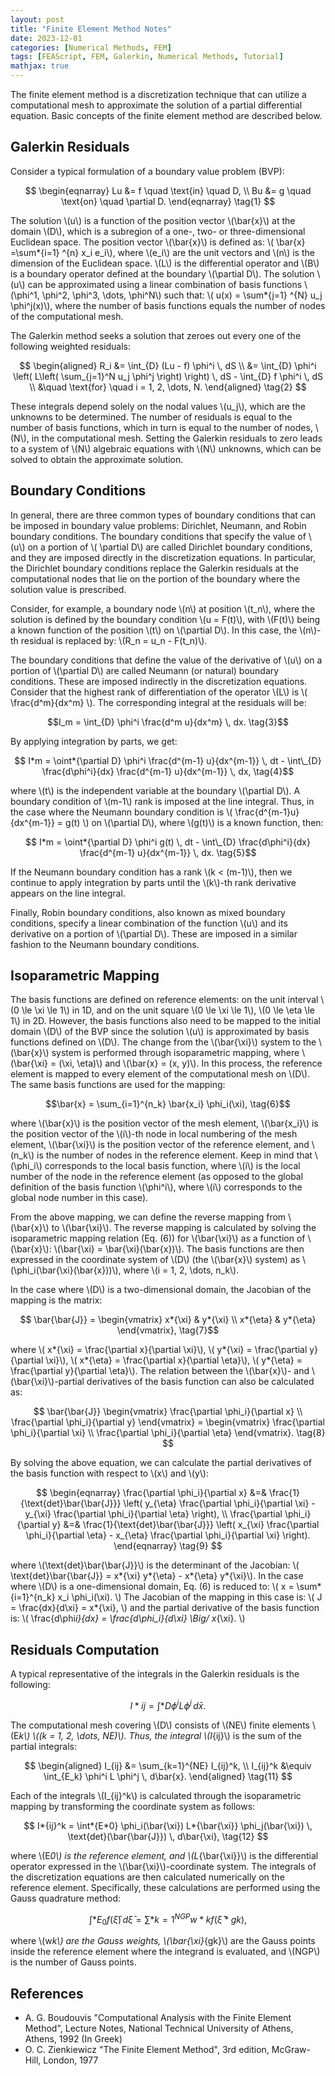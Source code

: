 ```yaml
---
layout: post
title: "Finite Element Method Notes"
date: 2023-12-01
categories: [Numerical Methods, FEM]
tags: [FEAScript, FEM, Galerkin, Numerical Methods, Tutorial]
mathjax: true
---
```


<script type="text/javascript" async
  src="https://cdnjs.cloudflare.com/ajax/libs/mathjax/2.7.7/MathJax.js?config=TeX-MML-AM_CHTML">
</script>

The finite element method is a discretization technique that can utilize a computational mesh to approximate the solution of a partial differential equation. Basic concepts of the finite element method are described below.

## Galerkin Residuals

Consider a typical formulation of a boundary value problem (BVP):

$$
\begin{eqnarray}
Lu &= f \quad \text{in} \quad D, \\
Bu &= g \quad \text{on} \quad \partial D.
\end{eqnarray} \tag{1}
$$

The solution \\(u\\) is a function of the position vector \\(\bar{x}\\) at the domain \\(D\\), which is a subregion of a one-, two- or three-dimensional Euclidean space. The position vector \\(\bar{x}\\) is defined as: \\( \bar{x} =\sum*{i=1} ^{n} x_i e_i\\), where \\(e_i\\) are the unit vectors and \\(n\\) is the dimension of the Euclidean space. \\(L\\) is the differential operator and \\(B\\) is a boundary operator defined at the boundary \\(\partial D\\). The solution \\(u\\) can be approximated using a linear combination of basis functions \\(\phi^1, \phi^2, \phi^3, \dots, \phi^N\\) such that: \\( u(x) = \sum*{j=1} ^{N} u_j \phi^j(x)\\), where the number of basis functions equals the number of nodes of the computational mesh.

The Galerkin method seeks a solution that zeroes out every one of the following weighted residuals:

$$
\begin{aligned}
R_i &= \int_{D} (Lu - f) \phi^i \, dS \\
&= \int_{D} \phi^i \left( L\left( \sum_{j=1}^N u_j \phi^j \right) \right) \, dS - \int_{D} f \phi^i \, dS \\
&\quad \text{for} \quad i = 1, 2, \dots, N.
\end{aligned} \tag{2}
$$

These integrals depend solely on the nodal values \\(u_j\\), which are the unknowns to be determined. The number of residuals is equal to the number of basis functions, which in turn is equal to the number of nodes, \\(N\\), in the computational mesh. Setting the Galerkin residuals to zero leads to a system of \\(N\\) algebraic equations with \\(N\\) unknowns, which can be solved to obtain the approximate solution.

## Boundary Conditions

In general, there are three common types of boundary conditions that can be imposed in boundary value problems: Dirichlet, Neumann, and Robin boundary conditions. The boundary conditions that specify the value of \\(u\\) on a portion of \\( \partial D\\) are called Dirichlet boundary conditions, and they are imposed directly in the discretization equations. In particular, the Dirichlet boundary conditions replace the Galerkin residuals at the computational nodes that lie on the portion of the boundary where the solution value is prescribed.

Consider, for example, a boundary node \\(n\\) at position \\(t_n\\), where the solution is defined by the boundary condition \\(u = F(t)\\), with \\(F(t)\\) being a known function of the position \\(t\\) on \\(\partial D\\). In this case, the \\(n\\)-th residual is replaced by: \\(R_n = u_n - F(t_n)\\).

The boundary conditions that define the value of the derivative of \\(u\\) on a portion of \\(\partial D\\) are called Neumann (or natural) boundary conditions. These are imposed indirectly in the discretization equations. Consider that the highest rank of differentiation of the operator \\(L\\) is \\( \frac{d^m}{dx^m} \\). The corresponding integral at the residuals will be:

$$I_m = \int_{D} \phi^i \frac{d^m u}{dx^m} \, dx. \tag{3}$$

By applying integration by parts, we get:

$$ I*m = \oint*{\partial D} \phi^i \frac{d^{m-1} u}{dx^{m-1}} \, dt - \int\_{D} \frac{d\phi^i}{dx} \frac{d^{m-1} u}{dx^{m-1}} \, dx, \tag{4}$$

where \\(t\\) is the independent variable at the boundary \\(\partial D\\). A boundary condition of \\(m-1\\) rank is imposed at the line integral. Thus, in the case where the Neumann boundary condition is \\( \frac{d^{m-1}u}{dx^{m-1}} = g(t) \\) on \\(\partial D\\), where \\(g(t)\\) is a known function, then:

$$ I*m = \oint*{\partial D} \phi^i g(t) \, dt - \int\_{D} \frac{d\phi^i}{dx} \frac{d^{m-1} u}{dx^{m-1}} \, dx. \tag{5}$$

If the Neumann boundary condition has a rank \\(k < (m-1)\\), then we continue to apply integration by parts until the \\(k\\)-th rank derivative appears on the line integral.

Finally, Robin boundary conditions, also known as mixed boundary conditions, specify a linear combination of the function \\(u\\) and its derivative on a portion of \\(\partial D\\). These are imposed in a similar fashion to the Neumann boundary conditions.

## Isoparametric Mapping

The basis functions are defined on reference elements: on the unit interval \\(0 \le \xi \le 1\\) in 1D, and on the unit square \\(0 \le \xi \le 1\\), \\(0 \le \eta \le 1\\) in 2D. However, the basis functions also need to be mapped to the initial domain \\(D\\) of the BVP since the solution \\(u\\) is approximated by basis functions defined on \\(D\\). The change from the \\(\bar{\xi}\\) system to the \\(\bar{x}\\) system is performed through isoparametric mapping, where \\(\bar{\xi} = (\xi, \eta)\\) and \\(\bar{x} = (x, y)\\). In this process, the reference element is mapped to every element of the computational mesh on \\(D\\). The same basis functions are used for the mapping:

$$\bar{x} = \sum_{i=1}^{n_k} \bar{x_i} \phi_i(\xi), \tag{6}$$

where \\(\bar{x}\\) is the position vector of the mesh element, \\(\bar{x_i}\\) is the position vector of the \\(i\\)-th node in local numbering of the mesh element, \\(\bar{\xi}\\) is the position vector of the reference element, and \\(n_k\\) is the number of nodes in the reference element. Keep in mind that \\(\phi_i\\) corresponds to the local basis function, where \\(i\\) is the local number of the node in the reference element (as opposed to the global definition of the basis function \\(\phi^i\\), where \\(i\\) corresponds to the global node number in this case).

From the above mapping, we can define the reverse mapping from \\(\bar{x}\\) to \\(\bar{\xi}\\). The reverse mapping is calculated by solving the isoparametric mapping relation (Eq. (6)) for \\(\bar{\xi}\\) as a function of \\(\bar{x}\\): \\(\bar{\xi} = \bar{\xi}(\bar{x})\\). The basis functions are then expressed in the coordinate system of \\(D\\) (the \\(\bar{x}\\) system) as \\(\phi_i(\bar{\xi}(\bar{x}))\\), where \\(i = 1, 2, \dots, n_k\\).

In the case where \\(D\\) is a two-dimensional domain, the Jacobian of the mapping is the matrix:

$$ \bar{\bar{J}} = \begin{vmatrix} x*{\xi} & y*{\xi} \\ x*{\eta} & y*{\eta} \end{vmatrix}, \tag{7}$$

where \\( x*{\xi} = \frac{\partial x}{\partial \xi}\\), \\( y*{\xi} = \frac{\partial y}{\partial \xi}\\), \\( x*{\eta} = \frac{\partial x}{\partial \eta}\\), \\( y*{\eta} = \frac{\partial y}{\partial \eta}\\). The relation between the \\(\bar{x}\\)- and \\(\bar{\xi}\\)-partial derivatives of the basis function can also be calculated as:

$$ \bar{\bar{J}} \begin{vmatrix} \frac{\partial \phi_i}{\partial x} \\ \frac{\partial \phi_i}{\partial y} \end{vmatrix} = \begin{vmatrix} \frac{\partial \phi_i}{\partial \xi} \\ \frac{\partial \phi_i}{\partial \eta} \end{vmatrix}. \tag{8} $$

By solving the above equation, we can calculate the partial derivatives of the basis function with respect to \\(x\\) and \\(y\\):

$$
\begin{eqnarray}
\frac{\partial \phi_i}{\partial x} &=& \frac{1}{\text{det}\bar{\bar{J}}} \left( y_{\eta} \frac{\partial \phi_i}{\partial \xi} - y_{\xi} \frac{\partial \phi_i}{\partial \eta} \right), \\
\frac{\partial \phi_i}{\partial y} &=& \frac{1}{\text{det}\bar{\bar{J}}} \left( x_{\xi} \frac{\partial \phi_i}{\partial \eta} - x_{\eta} \frac{\partial \phi_i}{\partial \xi} \right).
\end{eqnarray} \tag{9}
$$

where \\(\text{det}\bar{\bar{J}}\\) is the determinant of the Jacobian: \\( \text{det}\bar{\bar{J}} = x*{\xi} y*{\eta} - x*{\eta} y*{\xi}\\). In the case where \\(D\\) is a one-dimensional domain, Eq. (6) is reduced to: \\( x = \sum*{i=1}^{n_k} x_i \phi_i(\xi). \\) The Jacobian of the mapping in this case is: \\( J = \frac{dx}{d\xi} = x*{\xi}, \\) and the partial derivative of the basis function is: \\( \frac{d\phi*i}{dx} = \frac{d\phi_i}{d\xi} \Big/ x*{\xi}. \\)

## Residuals Computation

A typical representative of the integrals in the Galerkin residuals is the following:

$$ I*{ij} = \int*{D} \phi^i L \phi^j \, d\bar{x}. \tag{10} $$

The computational mesh covering \\(D\\) consists of \\(NE\\) finite elements \\(E*k\\) \\((k = 1, 2, \dots, NE)\\). Thus, the integral \\(I*{ij}\\) is the sum of the partial integrals:

$$
\begin{aligned}
I_{ij} &= \sum_{k=1}^{NE} I_{ij}^k, \\
I_{ij}^k &\equiv \int_{E_k} \phi^i L \phi^j \, d\bar{x}.
\end{aligned} \tag{11}
$$

Each of the integrals \\(I\_{ij}^k\\) is calculated through the isoparametric mapping by transforming the coordinate system as follows:

$$ I*{ij}^k = \int*{E*0} \phi_i(\bar{\xi}) L*{\bar{\xi}} \phi_j(\bar{\xi}) \, \text{det}(\bar{\bar{J}}) \, d\bar{\xi}, \tag{12} $$

where \\(E*0\\) is the reference element, and \\(L*{\bar{\xi}}\\) is the differential operator expressed in the \\(\bar{\xi}\\)-coordinate system. The integrals of the discretization equations are then calculated numerically on the reference element. Specifically, these calculations are performed using the Gauss quadrature method:

$$ \int*{E_0} f(\bar{\xi}) \, d\bar{\xi} = \sum*{k=1}^{NGP} w*k f(\bar{\xi}*{gk}), \tag{13} $$

where \\(w*k\\) are the Gauss weights, \\(\bar{\xi}*{gk}\\) are the Gauss points inside the reference element where the integrand is evaluated, and \\(NGP\\) is the number of Gauss points.

## References

- A. G. Boudouvis "Computational Analysis with the Finite Element Method", Lecture Notes, National Technical University of Athens, Athens, 1992 (In Greek)
- O. C. Zienkiewicz "The Finite Element Method", 3rd edition, McGraw-Hill, London, 1977

